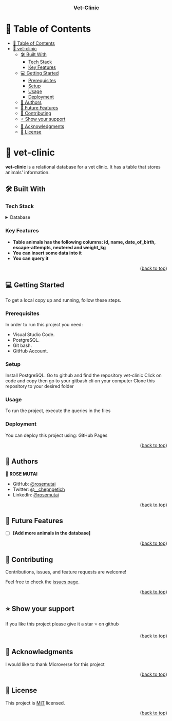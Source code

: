 <a name="readme-top"></a>

<div align="center">

  <h3><b>Vet-Clinic</b></h3>

</div>

<!-- TABLE OF CONTENTS -->
# 📗 Table of Contents

- [📗 Table of Contents](#-table-of-contents)
- [📖 vet-clinic ](#-vet-clinic-)
  - [🛠 Built With ](#-built-with-)
    - [Tech Stack ](#tech-stack-)
    - [Key Features ](#key-features-)
  - [💻 Getting Started ](#-getting-started-)
    - [Prerequisites](#prerequisites)
    - [Setup](#setup)
    - [Usage](#usage)
    - [Deployment](#deployment)
  - [👥 Authors ](#-authors-)
  - [🔭 Future Features ](#-future-features-)
  - [🤝 Contributing ](#-contributing-)
  - [⭐️ Show your support ](#️-show-your-support-)
  - [🙏 Acknowledgments ](#-acknowledgments-)
  - [📝 License ](#-license-)

<!-- PROJECT DESCRIPTION -->

# 📖 vet-clinic <a name="about-project"></a>

**vet-clinic** is a relational database for a vet clinic. It has a table that stores animals' information.

## 🛠 Built With <a name="built-with"></a>

### Tech Stack <a name="tech-stack"></a>

<details>
<summary>Database</summary>
  <ul>
    <li><a href="https://www.postgresql.org/">PostgreSQL</a></li>
  </ul>
</details>

<!-- Features -->

### Key Features <a name="key-features"></a>

- **Table animals has the following columns: id, name, date_of_birth, escape-attempts, neutered and weight_kg**
- **You can insert some data into it**
- **You can query it**

<p align="right">(<a href="#readme-top">back to top</a>)</p>

<!-- GETTING STARTED -->

## 💻 Getting Started <a name="getting-started"></a>

To get a local copy up and running, follow these steps.

### Prerequisites

In order to run this project you need:
- Visual Studio Code.
- PostgreSQL.
- Git bash.
- GitHub Account.

### Setup
Install PostgreSQL.
Go to github and find the repository vet-clinic
Click on code and copy then go to your gitbash cli on your computer Clone this repository to your desired folder

<!--
Example commands:

```sh
  cd my-folder
  git clone git@github.com:rosemutai/vet-clinic.git
```
--->

### Usage

To run the project, execute the queries in the files
### Deployment
You can deploy this project using:
GitHub Pages
<!--
Example:

```sh
  git@github.com:rosemutai/vet-clinic.git
```
 -->

<p align="right">(<a href="#readme-top">back to top</a>)</p>

<!-- AUTHORS -->

## 👥 Authors <a name="authors"></a>

👤 **ROSE MUTAI**

- GitHub: [@rosemutai](https://github.com/rosemutai)
- Twitter: [@__chepngetich](https://twitter.com/__chepngetich)
- LinkedIn: [@rosemutai](https://linkedin.com/in/rosemutai)

<p align="right">(<a href="#readme-top">back to top</a>)</p>

<!-- FUTURE FEATURES -->

## 🔭 Future Features <a name="future-features"></a>

- [ ] **[Add more animals in the database]**

<p align="right">(<a href="#readme-top">back to top</a>)</p>

<!-- CONTRIBUTING -->

## 🤝 Contributing <a name="contributing"></a>

Contributions, issues, and feature requests are welcome!

Feel free to check the [issues page](https://github.com/rosemutai/vet-clinic/issues).

<p align="right">(<a href="#readme-top">back to top</a>)</p>

<!-- SUPPORT -->

## ⭐️ Show your support <a name="support"></a>

If you like this project please give it a star ⭐️ on github

<p align="right">(<a href="#readme-top">back to top</a>)</p>

<!-- ACKNOWLEDGEMENTS -->

## 🙏 Acknowledgments <a name="acknowledgements"></a>

I would like to thank Microverse for this project

<p align="right">(<a href="#readme-top">back to top</a>)</p>

<!-- LICENSE -->

## 📝 License <a name="license"></a>

This project is [MIT](https://github.com/rosemutai/vet-clinic/blob/main/LICENSE) licensed.

<p align="right">(<a href="#readme-top">back to top</a>)</p>
